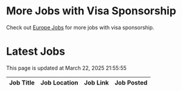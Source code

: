 # More Jobs with Visa Sponsorship

Check out [Europe Jobs](https://github.com/sureshparimi/europejobs#latest-jobs) for more jobs with visa sponsorship.

# Latest Jobs

This page is updated at March 22, 2025 21:55:55

| Job Title | Job Location | Job Link | Job Posted |
| --- | --- | --- | --- |
